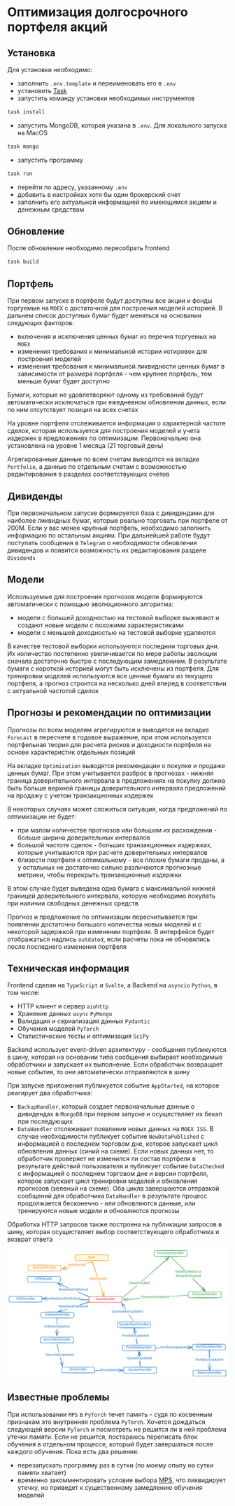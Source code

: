 # Оптимизация долгосрочного портфеля акций

## Установка

Для установки необходимо:

- заполнить `.env.template` и переименовать его в `.env`
- установить [Task](https://taskfile.dev/installation/)
- запустить команду установки необходимых инструментов

```bash
task install
```

- запустить MongoDB, которая указана в `.env`. Для локального запуска на MacOS

```bash
task mongo
```

- запустить программу

```bash
task run
```

- перейти по адресу, указанному `.env`
- добавить в настройках хотя бы один брокерский счет
- заполнить его актуальной информацией по имеющимся акциям и денежным средствам

## Обновление

После обновление необходимо пересобрать frontend

```bash
task build
```

## Портфель

При первом запуске в портфеле будут доступны все акции и фонды торгуемые на `MOEX` с достаточной для построения моделей историей. В дальнем список доступных бумаг будет меняться на основании следующих факторов:

- включения и исключения ценных бумаг из перечня торгуемых на `MOEX`
- изменения требования к минимальной истории котировок для построения моделей
- изменения требования к минимальной ликвидности ценных бумаг в зависимости от размера портфеля - чем крупнее портфель, тем меньше бумаг будет доступно

Бумаги, которые не удовлетворяют одному из требований будут автоматически исключаться при ежедневном обновлении данных, если по ним отсутствует позиция на всех счетах

На уровне портфеля отслеживается информация о характерной частоте сделок, которая используется для построения моделей и учета издержек в предложениях по оптимизации. Первоначально она установлена на уровне 1 месяца (21 торговый день)

Агрегированные данные по всем счетам выводятся на вкладке `Portfolio`, а данные по отдельным счетам с возможностью редактирования в разделах соответствующих счетов

## Дивиденды

При первоначальном запуске формируется база с дивидендами для наиболее ликвидных бумаг, которые реально торговать при портфеле от 200М.
Если у вас менее крупный портфель, необходимо заполнить информацию по остальным акциям. При дальнейшей работе будут поступать сообщения в `Telegram` о необходимости обновления дивидендов и появится возможность их редактирования разделе `Dividends`

## Модели

Используемые для построения прогнозов модели формируются автоматически с помощью эволюционного алгоритма:

- модели с большей доходностью на тестовой выборке выживают и создают новые модели с похожими характеристиками
- модели с меньшей доходностью на тестовой выборке удаляются

В качестве тестовой выборки используются последнии торговых дни. Их количество постепенно увеличивается по мере работы эволюции сначала достаточно быстро с последующим замедлением. В результате бумаги с короткой историей могут быть исключены из портфеля.
Для тренировки моделей используются все ценные бумаги из текущего портфеля, а прогноз строится на несколько дней вперед в соответствии с актуальной частотой сделок

## Прогнозы и рекомендации по оптимизации

Прогнозы по всем моделям агрегируются и выводятся на вкладке `Forecast` в пересчете в годовое выражение, при этом используется портфельная теория для расчета рисков и доходности портфеля на основе характеристик отдельных позиций

На вкладке `Optimization` выводятся рекомендации о покупке и продаже ценных бумаг. При этом учитывается разброс в прогнозах - нижняя граница доверительного интервала в предложениях на покупку должна быть больше верхней границы доверительного интервала предложений на продажу с учетом транзакционных издержек

В некоторых случаях может сложиться ситуация, когда предложений по оптимизации не будет:

- при малом количестве прогнозов или большом их расхождении - больше ширина доверительных интервалов
- большой частоте сделок - больших транзакционных издержках, которые учитываются при расчете доверительных интервалов
- близости портфеля к оптимальному - все плохие бумаги проданы, а у остальных не достаточно сильно различаются прогнозные метрики, чтобы перекрыть транзакционные издержки

В этом случае будет выведена одна бумага с максимальной нижней границей доверительного интервала, которую необходимо покупать при наличии свободных денежных средств

Прогноз и предложение по оптимизации пересчитывается при появлении достаточно большого количества новых моделей и с некоторой задержкой при изменении портфеля. В интерфейсе будет отображаться надпись `outdated`, если расчеты пока не обновились после последнего изменения портфеля

## Техническая информация

Frontend сделан на `TypeScript` и `Svelte`, а Backend на `asyncio` `Python`, в том числе:

- HTTP клиент и сервер `aiohttp`
- Хранение данных `async` `PyMongo`
- Валидация и сериализация данных `Pydantic`
- Обучения моделей `PyTorch`
- Статистические тесты и оптимизация `SciPy`

Backend использует event-driven архитектуру - сообщения публикуются в шину, которая на основании типа сообщения выбирает необходимые обработчики и запускает их выполнение. Если обработчик возвращает новые события, то они автоматически отправляются в шину

При запуске приложения публикуется событие `AppStarted`, на которое реагирует два обработчика:

- `BackupHandler`, который создает первоначальные данные о дивидендах в `MongoDB` при первом запуске и осуществляет их бекап при последующих
- `DataHandler` отслеживает появление новых данных на `MOEX ISS`. В случае необходимости публикует событие `NewDataPublished` с информацией о последнем торговом дне, которое запускает цикл обновления данных (синий на схеме). Если новых данных нет, то обработчик проверяет не изменился ли состав портфеля в результате действий пользователя и публикует событие `DataChecked` с информацией о последнем торговом дне и версии портфеля, которое запускает цикл тренировки моделей и обновления прогнозов (зеленый на схеме). Оба цикла завершаются отправкой сообщений для обработчика `DataHandler` в результате процесс продолжается бесконечно - или обновляются данные, или тренируются новые модели и обновляются прогнозы

Обработка HTTP запросов также построена на публикации запросов в шину, которая осуществляет выбор соответствующего обработчика и возврат ответа

![Схема событий](docs/.excalidraw.svg)

## Известные проблемы

При использовании `MPS` в `PyTorch` течет память - судя по косвенным признакам это внутренняя проблема `PyTorch`. Хочется дождаться следующей версии `PyTorch` и посмотреть не решится ли в ней проблема утечки памяти. Если не решится, постараюсь переписать блок обучения в отдельном процессе, который будет завершаться после каждого обучения. Пока есть два решения:

- перезапускать программу раз в сутки (по моему опыту на сутки памяти хватает)
- временно закомментировать условие выбора [MPS](https://github.com/WLM1ke/poptimizer/blob/master/poptimizer/use_cases/dl/trainer.py#L64), что ликвидирует утечку, но приведет к существенному замедлению обучения моделей
